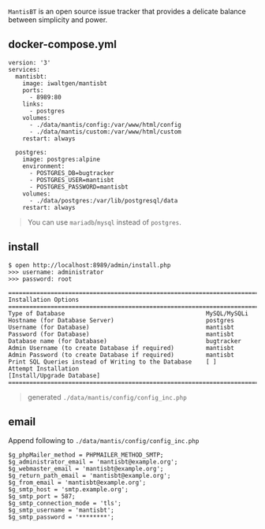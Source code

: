 `MantisBT` is an open source issue tracker that provides a delicate balance between simplicity and power.

## docker-compose.yml

```
version: '3'
services:
  mantisbt:
    image: iwaltgen/mantisbt
    ports:
      - 8989:80
    links:
      - postgres
    volumes:
      - ./data/mantis/config:/var/www/html/config
      - ./data/mantis/custom:/var/www/html/custom
    restart: always

  postgres:
    image: postgres:alpine
    environment:
      - POSTGRES_DB=bugtracker
      - POSTGRES_USER=mantisbt
      - POSTGRES_PASSWORD=mantisbt
    volumes:
      - ./data/postgres:/var/lib/postgresql/data
    restart: always
```

> You can use `mariadb`/`mysql` instead of `postgres`.

## install

```
$ open http://localhost:8989/admin/install.php
>>> username: administrator
>>> password: root

==================================================================================
Installation Options
==================================================================================
Type of Database                                        MySQL/MySQLi
Hostname (for Database Server)                          postgres
Username (for Database)                                 mantisbt
Password (for Database)                                 mantisbt
Database name (for Database)                            bugtracker
Admin Username (to create Database if required)         mantisbt
Admin Password (to create Database if required)         mantisbt
Print SQL Queries instead of Writing to the Database    [ ]
Attempt Installation                                    [Install/Upgrade Database]
==================================================================================
```

> generated `./data/mantis/config/config_inc.php`

## email

Append following to `./data/mantis/config/config_inc.php`

```
$g_phpMailer_method = PHPMAILER_METHOD_SMTP;
$g_administrator_email = 'mantisbt@example.org';
$g_webmaster_email = 'mantisbt@example.org';
$g_return_path_email = 'mantisbt@example.org';
$g_from_email = 'mantisbt@example.org';
$g_smtp_host = 'smtp.example.org';
$g_smtp_port = 587;
$g_smtp_connection_mode = 'tls';
$g_smtp_username = 'mantisbt';
$g_smtp_password = '********';
```
